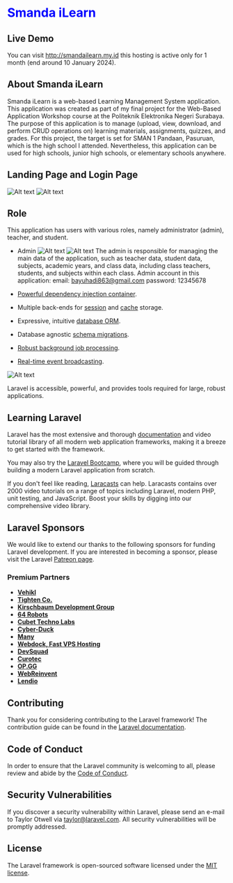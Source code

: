 <h1 style="color: blue;">Smanda iLearn</h1>

## Live Demo
You can visit http://smandailearn.my.id
this hosting is active only for 1 month (end around 10 January 2024).

## About Smanda iLearn

Smanda iLearn is a web-based Learning Management System application. This
application was created as part of my final project for the Web-Based
Application Workshop course at the Politeknik Elektronika Negeri Surabaya. The
purpose of this application is to manage (upload, view, download, and perform
CRUD operations on) learning materials, assignments, quizzes, and grades. For
this project, the target is set for SMAN 1 Pandaan, Pasuruan, which is the high
school I attended. Nevertheless, this application can be used for high schools,
junior high schools, or elementary schools anywhere.

## Landing Page and Login Page
![Alt text](image-1.png)
![Alt text](image-2.png)

## Role

This application has users with various roles, namely administrator (admin), teacher, and student. 

- Admin
![Alt text](image-3.png)
![Alt text](image-4.png)
The admin is responsible for managing the main data of the application, such as teacher data, student data, subjects, academic years, and class data, including class teachers, students, and subjects within each class.
Admin account in this application:
email: bayuhadi863@gmail.com
password: 12345678


- [Powerful dependency injection container](https://laravel.com/docs/container).
- Multiple back-ends for [session](https://laravel.com/docs/session) and
  [cache](https://laravel.com/docs/cache) storage.
- Expressive, intuitive [database ORM](https://laravel.com/docs/eloquent).
- Database agnostic [schema migrations](https://laravel.com/docs/migrations).
- [Robust background job processing](https://laravel.com/docs/queues).
- [Real-time event broadcasting](https://laravel.com/docs/broadcasting).

![Alt text](image.png)

Laravel is accessible, powerful, and provides tools required for large, robust
applications.

## Learning Laravel

Laravel has the most extensive and thorough
[documentation](https://laravel.com/docs) and video tutorial library of all
modern web application frameworks, making it a breeze to get started with the
framework.

You may also try the [Laravel Bootcamp](https://bootcamp.laravel.com), where you
will be guided through building a modern Laravel application from scratch.

If you don't feel like reading, [Laracasts](https://laracasts.com) can help.
Laracasts contains over 2000 video tutorials on a range of topics including
Laravel, modern PHP, unit testing, and JavaScript. Boost your skills by digging
into our comprehensive video library.

## Laravel Sponsors

We would like to extend our thanks to the following sponsors for funding Laravel
development. If you are interested in becoming a sponsor, please visit the
Laravel [Patreon page](https://patreon.com/taylorotwell).

### Premium Partners

- **[Vehikl](https://vehikl.com/)**
- **[Tighten Co.](https://tighten.co)**
- **[Kirschbaum Development Group](https://kirschbaumdevelopment.com)**
- **[64 Robots](https://64robots.com)**
- **[Cubet Techno Labs](https://cubettech.com)**
- **[Cyber-Duck](https://cyber-duck.co.uk)**
- **[Many](https://www.many.co.uk)**
- **[Webdock, Fast VPS Hosting](https://www.webdock.io/en)**
- **[DevSquad](https://devsquad.com)**
- **[Curotec](https://www.curotec.com/services/technologies/laravel/)**
- **[OP.GG](https://op.gg)**
- **[WebReinvent](https://webreinvent.com/?utm_source=laravel&utm_medium=github&utm_campaign=patreon-sponsors)**
- **[Lendio](https://lendio.com)**

## Contributing

Thank you for considering contributing to the Laravel framework! The
contribution guide can be found in the
[Laravel documentation](https://laravel.com/docs/contributions).

## Code of Conduct

In order to ensure that the Laravel community is welcoming to all, please review
and abide by the
[Code of Conduct](https://laravel.com/docs/contributions#code-of-conduct).

## Security Vulnerabilities

If you discover a security vulnerability within Laravel, please send an e-mail
to Taylor Otwell via [taylor@laravel.com](mailto:taylor@laravel.com). All
security vulnerabilities will be promptly addressed.

## License

The Laravel framework is open-sourced software licensed under the
[MIT license](https://opensource.org/licenses/MIT).
